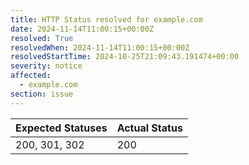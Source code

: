 ```yaml
---
title: HTTP Status resolved for example.com
date: 2024-11-14T11:00:15+00:00Z
resolved: True
resolvedWhen: 2024-11-14T11:00:15+00:00Z
resolvedStartTime: 2024-10-25T21:09:43.191474+00:00
severity: notice
affected:
  - example.com
section: issue
---
```


| Expected Statuses | Actual Status  |
|-------------------|----------------|
| 200, 301, 302 | 200 |
